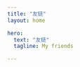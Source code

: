 ```yaml
---
title: "友链"
layout: home

hero:
  text: "友链"
  tagline: My friends

---
```


<script setup>
import {
  VPTeamMembers
} from 'vitepress/theme'

const members = [
  {
    avatar: 'https://avatars.githubusercontent.com/u/121916671?v=4',
    name: 'AllenYGY',
    title: '坐看苍苔色，欲上人衣来。',
    desc:"<a href='https://www.allenygy.vip/' target='_blank'>点击跳转</a>",
  },
  {
    avatar: 'https://avatars.githubusercontent.com/u/103395523?v=4',
    name: 'Harkerbest',
    title: 'Try your best,do your best',
    desc:"<a href='https://www.harkerbest.cn/' target='_blank'>点击跳转</a>",
  },
]
</script>

  <VPTeamMembers
    :members="members"
  />